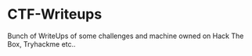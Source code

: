 # CTF-Writeups

Bunch of WriteUps of some challenges and machine owned on Hack The Box, Tryhackme etc..
